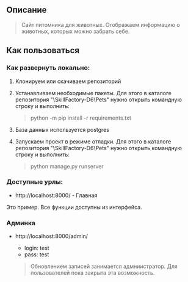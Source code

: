 ## Описание

>Сайт питомника для животных. Отображаем информацию о животных, которых можно забрать себе.

## Как пользоваться
### Как развернуть локально:

1. Клонируем или скачиваем репозиторий
2. Устанавливаем необходимые пакеты. Для этого в каталоге репозитория "\SkillFactory-D6\Pets" нужно открыть командную строку и выполнить:

    >python -m pip install -r requirements.txt

3. База данных используется postgres
4. Запускаем проект в режиме отладки. Для этого в каталоге репозитория "\SkillFactory-D6\Pets" нужно открыть командную строку и выполнить:

    >python manage.py runserver


### Доступные урлы:
- http://localhost:8000/ - Главная

Это пример. Все функции доступны из интерфейса.

### Админка
- http://localhost:8000/admin/

    - login: test
    - pass: test
    
    
   >Обновлением записей занимается адмниистратор. Для пользователей пока закрыта эта возможность.
